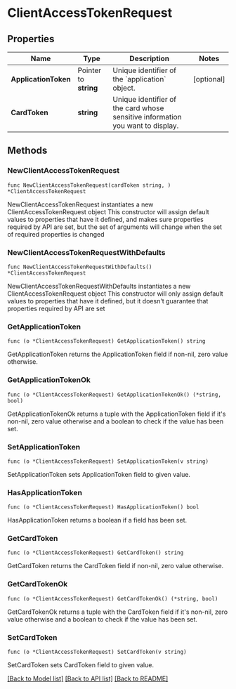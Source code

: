 # ClientAccessTokenRequest

## Properties

Name | Type | Description | Notes
------------ | ------------- | ------------- | -------------
**ApplicationToken** | Pointer to **string** | Unique identifier of the &#x60;application&#x60; object. | [optional] 
**CardToken** | **string** | Unique identifier of the card whose sensitive information you want to display. | 

## Methods

### NewClientAccessTokenRequest

`func NewClientAccessTokenRequest(cardToken string, ) *ClientAccessTokenRequest`

NewClientAccessTokenRequest instantiates a new ClientAccessTokenRequest object
This constructor will assign default values to properties that have it defined,
and makes sure properties required by API are set, but the set of arguments
will change when the set of required properties is changed

### NewClientAccessTokenRequestWithDefaults

`func NewClientAccessTokenRequestWithDefaults() *ClientAccessTokenRequest`

NewClientAccessTokenRequestWithDefaults instantiates a new ClientAccessTokenRequest object
This constructor will only assign default values to properties that have it defined,
but it doesn't guarantee that properties required by API are set

### GetApplicationToken

`func (o *ClientAccessTokenRequest) GetApplicationToken() string`

GetApplicationToken returns the ApplicationToken field if non-nil, zero value otherwise.

### GetApplicationTokenOk

`func (o *ClientAccessTokenRequest) GetApplicationTokenOk() (*string, bool)`

GetApplicationTokenOk returns a tuple with the ApplicationToken field if it's non-nil, zero value otherwise
and a boolean to check if the value has been set.

### SetApplicationToken

`func (o *ClientAccessTokenRequest) SetApplicationToken(v string)`

SetApplicationToken sets ApplicationToken field to given value.

### HasApplicationToken

`func (o *ClientAccessTokenRequest) HasApplicationToken() bool`

HasApplicationToken returns a boolean if a field has been set.

### GetCardToken

`func (o *ClientAccessTokenRequest) GetCardToken() string`

GetCardToken returns the CardToken field if non-nil, zero value otherwise.

### GetCardTokenOk

`func (o *ClientAccessTokenRequest) GetCardTokenOk() (*string, bool)`

GetCardTokenOk returns a tuple with the CardToken field if it's non-nil, zero value otherwise
and a boolean to check if the value has been set.

### SetCardToken

`func (o *ClientAccessTokenRequest) SetCardToken(v string)`

SetCardToken sets CardToken field to given value.



[[Back to Model list]](../README.md#documentation-for-models) [[Back to API list]](../README.md#documentation-for-api-endpoints) [[Back to README]](../README.md)


